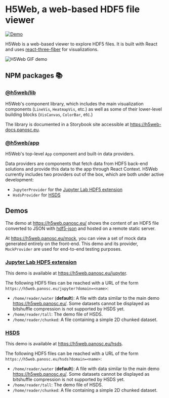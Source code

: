 # H5Web, a web-based HDF5 file viewer

[![Demo](https://img.shields.io/website?down_message=offline&label=demo&up_message=online&url=https%3A%2F%2Fh5web.panosc.eu%2F)](https://h5web.panosc.eu/)

H5Web is a web-based viewer to explore HDF5 files. It is built with React and
uses [react-three-fiber](https://github.com/react-spring/react-three-fiber) for
visualizations.

![H5Web GIF demo](https://user-images.githubusercontent.com/2936402/102904182-ab3fa400-4471-11eb-9c7a-606deffebc43.gif)

## NPM packages 📚

### [@h5web/lib](https://www.npmjs.com/package/@h5web/lib)

H5Web's component library, which includes the main visualization components
(`LineVis`, `HeatmapVis`, etc.) as well as some of their lower-level building
blocks (`VisCanvas`, `ColorBar`, etc.)

The library is documented in a Storybook site accessible at
https://h5web-docs.panosc.eu.

### [@h5web/app](https://www.npmjs.com/package/@h5web/app)

H5Web's top-level `App` component and built-in data providers.

Data providers are components that fetch data from HDF5 back-end solutions and
provide this data to the app through React Context. H5Web currently includes two
providers out of the box, which are both under active development:

- `JupyterProvider` for the
  [Jupyter Lab HDF5 extension](https://github.com/jupyterlab/jupyterlab-hdf5)
- `HsdsProvider` for [HSDS](https://github.com/HDFGroup/hsds)

## Demos

The demo at https://h5web.panosc.eu/ shows the content of an HDF5 file converted
to JSON with [hdf5-json](https://github.com/HDFGroup/hdf5-json) and hosted on a
remote static server.

At https://h5web.panosc.eu/mock, you can view a set of mock data generated
entirely on the front-end. This demo and its provider, `MockProvider` are used
for end-to-end testing purposes.

### [Jupyter Lab HDF5 extension](https://github.com/jupyterlab/jupyterlab-hdf5)

This demo is available at https://h5web.panosc.eu/jupyter.

The following HDF5 files can be reached with a URL of the form
`https://h5web.panosc.eu/jupyter?domain=<name>`:

- `/home/reader/water` (**default**): A file with data similar to the main demo
  https://h5web.panosc.eu/. Some datasets cannot be displayed as bitshuffle
  compression is not supported by HSDS yet.
- `/home/reader/tall`: The demo file of HSDS.
- `/home/reader/chunked`: A file containing a simple 2D chunked dataset.

### [HSDS](https://github.com/HDFGroup/hsds)

This demo is available at https://h5web.panosc.eu/hsds.

The following HDF5 files can be reached with a URL of the form
`https://h5web.panosc.eu/hsds?domain=<name>`:

- `/home/reader/water` (**default**): A file with data similar to the main demo
  https://h5web.panosc.eu/. Some datasets cannot be displayed as bitshuffle
  compression is not supported by HSDS yet.
- `/home/reader/tall`: The demo file of HSDS.
- `/home/reader/chunked`: A file containing a simple 2D chunked dataset.
